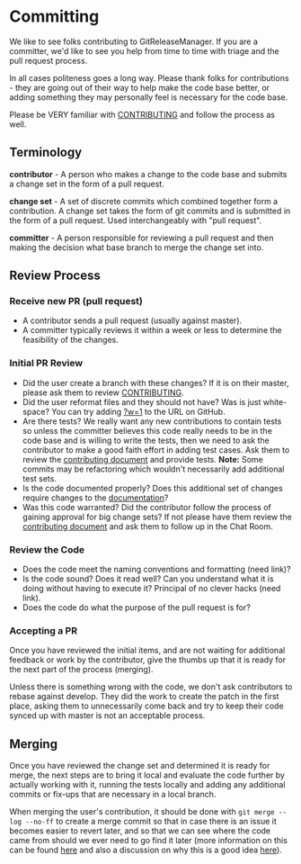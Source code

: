 # Committing

We like to see folks contributing to GitReleaseManager. If you are a committer, we'd like to see you help from time to time with triage and the pull request process.

In all cases politeness goes a long way. Please thank folks for contributions - they are going out of their way to help make the code base better, or adding something they may personally feel is necessary for the code base.

Please be VERY familiar with [CONTRIBUTING](https://github.com/GitTools/GitReleaseManager/blob/develop/CONTRIBUTING.md) and follow the process as well.

## Terminology

**contributor** - A person who makes a change to the code base and submits a change set in the form of a pull request.

**change set** - A set of discrete commits which combined together form a contribution.  A change set takes the form of git commits and is submitted in the form of a pull request. Used interchangeably with "pull request".

**committer** - A person responsible for reviewing a pull request and then making the decision what base branch to merge the change set into.

## Review Process

### Receive new PR (pull request)

* A contributor sends a pull request (usually against master).
* A committer typically reviews it within a week or less to determine the feasibility of the changes.

### Initial PR Review

* Did the user create a branch with these changes? If it is on their master, please ask them to review [CONTRIBUTING](https://github.com/GitTools/GitReleaseManager/blob/develop/CONTRIBUTING.md).
* Did the user reformat files and they should not have? Was is just white-space? You can try adding [?w=1](https://github.com/blog/967-github-secrets) to the URL on GitHub.
* Are there tests? We really want any new contributions to contain tests so unless the committer believes this code really needs to be in the code base and is willing to write the tests, then we need to ask the contributor to make a good faith effort in adding test cases. Ask them to review the [contributing document](https://github.com/GitTools/GitReleaseManager/blob/develop/CONTRIBUTING.md) and provide tests. **Note:** Some commits may be refactoring which wouldn't necessarily add additional test sets.
* Is the code documented properly? Does this additional set of changes require changes to the [documentation](http://gittools.github.io/GitReleaseManager/docs/)?
* Was this code warranted? Did the contributor follow the process of gaining approval for big change sets? If not please have them review the [contributing document](https://github.com/GitTools/GitReleaseManager/blob/develop/CONTRIBUTING.md) and ask them to follow up in the Chat Room.

### Review the Code

* Does the code meet the naming conventions and formatting (need link)?
* Is the code sound? Does it read well? Can you understand what it is doing without having to execute it? Principal of no clever hacks (need link).
* Does the code do what the purpose of the pull request is for?

### Accepting a PR

Once you have reviewed the initial items, and are not waiting for additional feedback or work by the contributor, give the thumbs up that it is ready for the next part of the process (merging).

Unless there is something wrong with the code, we don't ask contributors to rebase against develop. They did the work to create the patch in the first place, asking them to unnecessarily come back and try to keep their code synced up with master is not an acceptable process.

## Merging

Once you have reviewed the change set and determined it is ready for merge, the next steps are to bring it local and evaluate the code further by actually working with it, running the tests locally and adding any additional commits or fix-ups that are necessary in a local branch.

When merging the user's contribution, it should be done with `git merge --log --no-ff` to create a merge commit so that in case there is an issue it becomes easier to revert later, and so that we can see where the code came from should we ever need to go find it later (more information on this can be found [here](https://www.kernel.org/pub/software/scm/git/docs/git-merge.html) and also a discussion on why this is a good idea [here](http://differential.io/blog/best-way-to-merge-a-github-pull-request)).